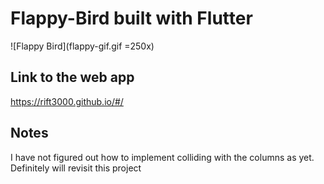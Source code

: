 # Flappy-Bird built with Flutter
![Flappy Bird](flappy-gif.gif =250x)

## Link to the web app
https://rift3000.github.io/#/

## Notes
I have not figured out how to implement colliding with the columns as yet. Definitely will revisit this project